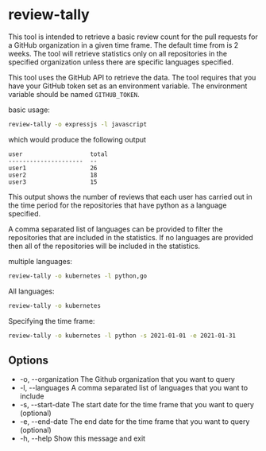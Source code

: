 # review-tally

This tool is intended to retrieve a basic review count for the pull
requests for a GitHub organization in a given time frame. The default time
from is 2 weeks. The tool will retrieve statistics only on all repositories in
the specified organization unless there are specific languages specified.

This tool uses the GitHub API to retrieve the data. The tool requires that 
you have your GitHub token set as an environment variable. The environment
variable should be named `GITHUB_TOKEN`.

basic usage:
```bash
review-tally -o expressjs -l javascript
```
 
which would produce the following output

```shell
user                   total
---------------------  --
user1                  26
user2                  18
user3                  15
```
This output shows the number of reviews that each user has carried out in the
time period for the repositories that have python as a language specified.

A comma separated list of languages can be provided to filter the repositories
that are included in the statistics. If no languages are provided then all of
the repositories will be included in the statistics.

multiple languages:
```bash
review-tally -o kubernetes -l python,go
```

All languages:
```bash
review-tally -o kubernetes
```

Specifying the time frame:
```bash
review-tally -o kubernetes -l python -s 2021-01-01 -e 2021-01-31
```

## Options 

* -o, --organization The Github organization that you want to query
* -l, --languages  A comma separated list of languages that you want to include
* -s, --start-date The start date for the time frame that you want to query (optional)
* -e, --end-date The end date for the time frame that you want to query (optional)
* -h, --help Show this message and exit